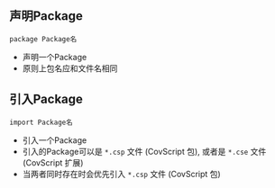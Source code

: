 ## 声明Package

```
package Package名
```
* 声明一个Package
* 原则上包名应和文件名相同

## 引入Package

```
import Package名
```
* 引入一个Package
* 引入的Package可以是 `*.csp` 文件 (CovScript 包), 或者是 `*.cse` 文件 (CovScript 扩展)
* 当两者同时存在时会优先引入 `*.csp` 文件 (CovScript 包)

